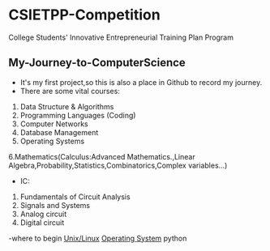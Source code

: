 #  CSIETPP-Competition
College Students' Innovative Entrepreneurial Training Plan Program

## My-Journey-to-ComputerScience
- It's my first project,so this is also a place in Github to record my journey.
- There are some vital courses:
1. Data Structure & Algorithms
2. Programming Languages (Coding)
3. Computer Networks
4. Database Management
5. Operating Systems


6.Mathematics(Calculus:Advanced Mathematics.,Linear Algebra,Probability,Statistics,Combinatorics,Complex variables...)


- IC:
1. Fundamentals of Circuit Analysis
2. Signals and Systems
3. Analog circuit
4. Digital circuit

-where to begin
[Unix/Linux](https://www.tutorialspoint.com/unix/index.htm)
[Operating System](https://www.tutorialspoint.com/operating_system/index.htm)
python
